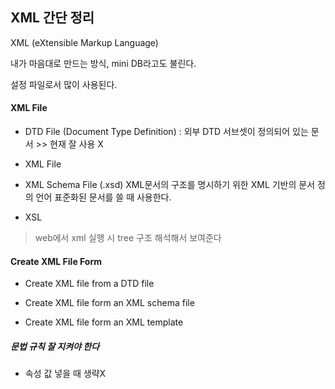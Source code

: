 ## XML 간단 정리

XML (eXtensible Markup Language)

내가 마음대로 만드는 방식, mini DB라고도 불린다.

설정 파일로서 많이 사용된다.



#### XML File

- DTD File	(Document Type Definition)
  : 외부 DTD 서브셋이 정의되어 있는 문서 >> 현재 잘 사용 X
- XML File	
- XML Schema File (.xsd)
  XML문서의 구조를 명시하기 위한 XML 기반의 문서 정의 언어
  표준화된 문서를 쓸 때 사용한다. 

- XSL

> web에서 xml 실행 시 tree 구조 해석해서 보여준다



#### Create XML File Form

- Create XML file from a DTD file

- Create XML file form an XML schema file
- Create XML file form an XML template



##### 문법 규칙 잘 지켜야 한다

- 속성 값 넣을 때 생략X